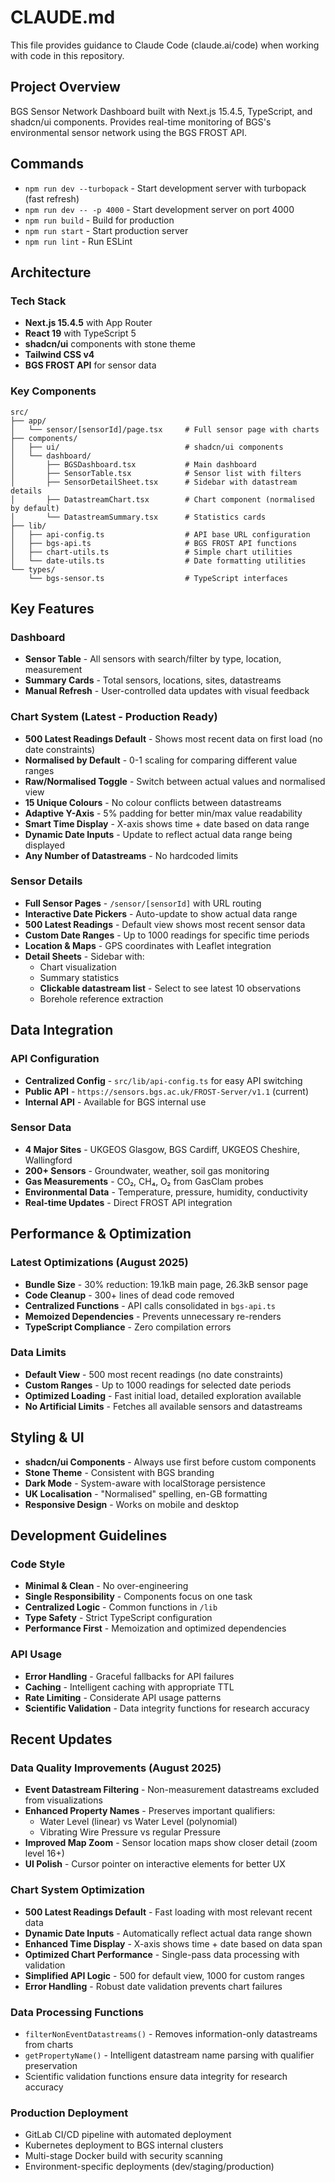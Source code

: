 # CLAUDE.md

This file provides guidance to Claude Code (claude.ai/code) when working with code in this repository.

## Project Overview

BGS Sensor Network Dashboard built with Next.js 15.4.5, TypeScript, and shadcn/ui components. Provides real-time monitoring of BGS's environmental sensor network using the BGS FROST API.

## Commands

- `npm run dev --turbopack` - Start development server with turbopack (fast refresh)
- `npm run dev -- -p 4000` - Start development server on port 4000  
- `npm run build` - Build for production
- `npm run start` - Start production server
- `npm run lint` - Run ESLint

## Architecture

### Tech Stack
- **Next.js 15.4.5** with App Router
- **React 19** with TypeScript 5
- **shadcn/ui** components with stone theme
- **Tailwind CSS v4**
- **BGS FROST API** for sensor data

### Key Components
```
src/
├── app/
│   └── sensor/[sensorId]/page.tsx     # Full sensor page with charts
├── components/
│   ├── ui/                            # shadcn/ui components
│   └── dashboard/
│       ├── BGSDashboard.tsx           # Main dashboard
│       ├── SensorTable.tsx            # Sensor list with filters
│       ├── SensorDetailSheet.tsx      # Sidebar with datastream details
│       ├── DatastreamChart.tsx        # Chart component (normalised by default)
│       └── DatastreamSummary.tsx      # Statistics cards
├── lib/
│   ├── api-config.ts                  # API base URL configuration
│   ├── bgs-api.ts                     # BGS FROST API functions
│   ├── chart-utils.ts                 # Simple chart utilities
│   └── date-utils.ts                  # Date formatting utilities
└── types/
    └── bgs-sensor.ts                  # TypeScript interfaces
```

## Key Features

### Dashboard
- **Sensor Table** - All sensors with search/filter by type, location, measurement
- **Summary Cards** - Total sensors, locations, sites, datastreams
- **Manual Refresh** - User-controlled data updates with visual feedback

### Chart System (Latest - Production Ready)
- **500 Latest Readings Default** - Shows most recent data on first load (no date constraints)
- **Normalised by Default** - 0-1 scaling for comparing different value ranges
- **Raw/Normalised Toggle** - Switch between actual values and normalised view
- **15 Unique Colours** - No colour conflicts between datastreams
- **Adaptive Y-Axis** - 5% padding for better min/max value readability
- **Smart Time Display** - X-axis shows time + date based on data range
- **Dynamic Date Inputs** - Update to reflect actual data range being displayed
- **Any Number of Datastreams** - No hardcoded limits

### Sensor Details
- **Full Sensor Pages** - `/sensor/[sensorId]` with URL routing
- **Interactive Date Pickers** - Auto-update to show actual data range
- **500 Latest Readings** - Default view shows most recent sensor data
- **Custom Date Ranges** - Up to 1000 readings for specific time periods
- **Location & Maps** - GPS coordinates with Leaflet integration
- **Detail Sheets** - Sidebar with:
  - Chart visualization
  - Summary statistics
  - **Clickable datastream list** - Select to see latest 10 observations
  - Borehole reference extraction

## Data Integration

### API Configuration
- **Centralized Config** - `src/lib/api-config.ts` for easy API switching
- **Public API** - `https://sensors.bgs.ac.uk/FROST-Server/v1.1` (current)
- **Internal API** - Available for BGS internal use

### Sensor Data
- **4 Major Sites** - UKGEOS Glasgow, BGS Cardiff, UKGEOS Cheshire, Wallingford
- **200+ Sensors** - Groundwater, weather, soil gas monitoring
- **Gas Measurements** - CO₂, CH₄, O₂ from GasClam probes
- **Environmental Data** - Temperature, pressure, humidity, conductivity
- **Real-time Updates** - Direct FROST API integration

## Performance & Optimization

### Latest Optimizations (August 2025)
- **Bundle Size** - 30% reduction: 19.1kB main page, 26.3kB sensor page
- **Code Cleanup** - 300+ lines of dead code removed
- **Centralized Functions** - API calls consolidated in `bgs-api.ts`
- **Memoized Dependencies** - Prevents unnecessary re-renders
- **TypeScript Compliance** - Zero compilation errors

### Data Limits
- **Default View** - 500 most recent readings (no date constraints)
- **Custom Ranges** - Up to 1000 readings for selected date periods
- **Optimized Loading** - Fast initial load, detailed exploration available
- **No Artificial Limits** - Fetches all available sensors and datastreams

## Styling & UI

- **shadcn/ui Components** - Always use first before custom components
- **Stone Theme** - Consistent with BGS branding
- **Dark Mode** - System-aware with localStorage persistence
- **UK Localisation** - "Normalised" spelling, en-GB formatting
- **Responsive Design** - Works on mobile and desktop

## Development Guidelines

### Code Style
- **Minimal & Clean** - No over-engineering
- **Single Responsibility** - Components focus on one task
- **Centralized Logic** - Common functions in `/lib`
- **Type Safety** - Strict TypeScript configuration
- **Performance First** - Memoization and optimized dependencies

### API Usage
- **Error Handling** - Graceful fallbacks for API failures
- **Caching** - Intelligent caching with appropriate TTL
- **Rate Limiting** - Considerate API usage patterns
- **Scientific Validation** - Data integrity functions for research accuracy

## Recent Updates

### Data Quality Improvements (August 2025)
- **Event Datastream Filtering** - Non-measurement datastreams excluded from visualizations
- **Enhanced Property Names** - Preserves important qualifiers:
  - Water Level (linear) vs Water Level (polynomial) 
  - Vibrating Wire Pressure vs regular Pressure
- **Improved Map Zoom** - Sensor location maps show closer detail (zoom level 16+)
- **UI Polish** - Cursor pointer on interactive elements for better UX

### Chart System Optimization
- **500 Latest Readings Default** - Fast loading with most relevant recent data
- **Dynamic Date Inputs** - Automatically reflect actual data range shown
- **Enhanced Time Display** - X-axis shows time + date based on data span
- **Optimized Chart Performance** - Single-pass data processing with validation
- **Simplified API Logic** - 500 for default view, 1000 for custom ranges
- **Error Handling** - Robust date validation prevents chart failures

### Data Processing Functions
- `filterNonEventDatastreams()` - Removes information-only datastreams from charts
- `getPropertyName()` - Intelligent datastream name parsing with qualifier preservation
- Scientific validation functions ensure data integrity for research accuracy

### Production Deployment
- GitLab CI/CD pipeline with automated deployment
- Kubernetes deployment to BGS internal clusters
- Multi-stage Docker build with security scanning
- Environment-specific deployments (dev/staging/production)